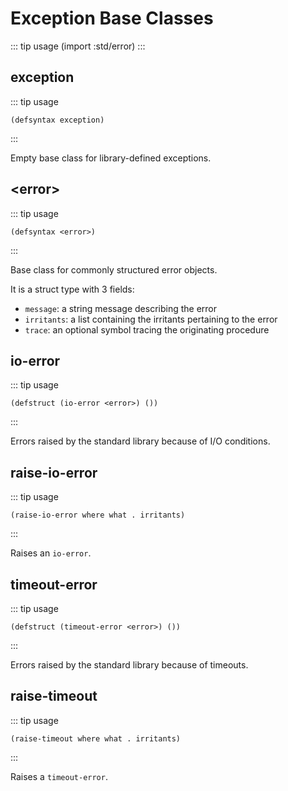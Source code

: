 # Exception Base Classes

::: tip usage
(import :std/error)
:::

## exception

::: tip usage
```
(defsyntax exception)
```
:::

Empty base class for library-defined exceptions.

## &lt;error&gt;

::: tip usage
```
(defsyntax <error>)
```
:::

Base class for commonly structured error objects.

It is a struct type with 3 fields:
- `message`: a string message describing the error
- `irritants`: a list containing the irritants pertaining to the error
- `trace`: an optional symbol tracing the originating procedure

## io-error

::: tip usage
```
(defstruct (io-error <error>) ())
```
:::

Errors raised by the standard library because of I/O conditions.

## raise-io-error

::: tip usage
```
(raise-io-error where what . irritants)
```
:::

Raises an `io-error`.

## timeout-error

::: tip usage
```
(defstruct (timeout-error <error>) ())
```
:::

Errors raised by the standard library because of timeouts.

## raise-timeout

::: tip usage
```
(raise-timeout where what . irritants)
```
:::

Raises a `timeout-error`.